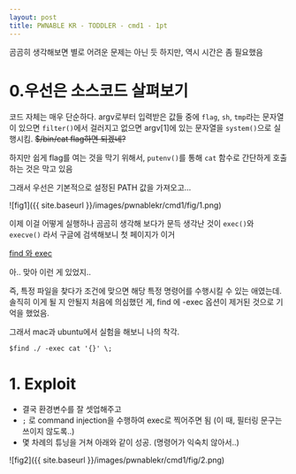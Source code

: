 ```yaml
---
layout: post
title: PWNABLE KR - TODDLER - cmd1 - 1pt
---
```


곰곰히 생각해보면 별로 어려운 문제는 아닌 듯 하지만, 역시 시간은 좀 필요했음

# 0.우선은 소스코드 살펴보기
  코드 자체는 매우 단순하다. argv로부터 입력받은 값들 중에 ```flag```, ```sh```, ```tmp```라는 문자열이 있으면 ```filter()```에서 걸러지고 없으면 argv[1]에 있는 문자열을 ```system()```으로 실행시킴. ~~$/bin/cat flag하면 되겠네?~~

  하지만 쉽게 flag를 여는 것을 막기 위해서, ```putenv()```를 통해 ```cat``` 함수로 간단하게 호출하는 것은 막고 있음

  그래서 우선은 기본적으로 설정된 PATH 값을 가져오고...

  ![fig1]({{ site.baseurl }}/images/pwnablekr/cmd1/fig/1.png)

  이제 이걸 어떻게 실행하나 곰곰히 생각해 보다가 문득 생각난 것이 ```exec()```와 ```execve()``` 라서 구글에 검색해보니 첫 페이지가 이거

  [find 와 exec](http://blog.daum.net/mcchijun/15418492)

  아.. 맞아 이런 게 있었지..

  즉, 특정 파일을 찾다가 조건에 맞으면 해당 특정 명령어를 수행시킬 수 있는 애였는데. 솔직히 이게 될 지 안될지 처음에 의심했던 게, find 에 -exec 옵션이 제거된 것으로 기억을 했었음.

  그래서 mac과 ubuntu에서 실험을 해보니 나의 착각.

  ```$find ./ -exec cat '{}' \; ```


# 1. Exploit
  * 결국 환경변수를 잘 셋업해주고
  * ```;``` 로 command injection을 수행하여 exec로 찍어주면 됨 (이 때, 필터링 문구는 쓰이지 않도록..)
  * 몇 차례의 튜닝을 거쳐 아래와 같이 성공. (명령어가 익숙치 않아서..)

  ![fig2]({{ site.baseurl }}/images/pwnablekr/cmd1/fig/2.png)
